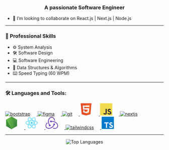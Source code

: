 <h3 align="center">A passionate Software Engineer</h3>

- 👯 I’m looking to collaborate on   React.js | Next.js | Node.js  

---

### 🧠 Professional Skills

- ⚙️ System Analysis  
- 🛠️ Software Design  
- 💻 Software Engineering 
- 🧮 Data Structures & Algorithms
- ⌨️ Speed Typing (60 WPM)  

---



### 🛠️ Languages and Tools:

<p align="left" style="margin-right: 20px"> 
  <a href="https://getbootstrap.com" target="_blank" rel="noreferrer">
    <img src="https://cdn.jsdelivr.net/gh/devicons/devicon/icons/bootstrap/bootstrap-original.svg" alt="bootstrap" width="40" height="40" style="margin-right: 20px;"/>
  </a> 
  <a href="https://www.figma.com/" target="_blank" rel="noreferrer">
    <img src="https://www.vectorlogo.zone/logos/figma/figma-icon.svg" alt="figma" width="40" height="40" style="margin-right: 20px;"/>
  </a> 
  <a href="https://git-scm.com/" target="_blank" rel="noreferrer">
    <img src="https://www.vectorlogo.zone/logos/git-scm/git-scm-icon.svg" alt="git" width="40" height="40" style="margin-right: 20px;"/>
  </a> 
  <a href="https://www.w3.org/html/" target="_blank" rel="noreferrer">
    <img src="https://raw.githubusercontent.com/devicons/devicon/master/icons/html5/html5-original.svg" alt="html5" width="40" height="40" style="margin-right: 20px;"/>
  </a> 
  <a href="https://developer.mozilla.org/en-US/docs/Web/JavaScript" target="_blank" rel="noreferrer">
    <img src="https://raw.githubusercontent.com/devicons/devicon/master/icons/javascript/javascript-original.svg" alt="javascript" width="40" height="40" style="margin-right: 20px;"/>
  </a> 
 
  <a href="https://nextjs.org/" target="_blank" rel="noreferrer">
    <img src="https://cdn.jsdelivr.net/gh/devicons/devicon/icons/nextjs/nextjs-original.svg" alt="nextjs" width="40" height="40" style="margin-right: 20px;"/>
  </a> 
  <a href="https://nodejs.org" target="_blank" rel="noreferrer">
    <img src="https://raw.githubusercontent.com/devicons/devicon/master/icons/nodejs/nodejs-original.svg" alt="nodejs" width="40" height="40" style="margin-right: 20px;"/>
  </a> 
  <a href="https://reactjs.org/" target="_blank" rel="noreferrer">
    <img src="https://raw.githubusercontent.com/devicons/devicon/master/icons/react/react-original.svg" alt="react" width="40" height="40" style="margin-right: 20px;"/>
  </a> 
  <a href="https://redux.js.org" target="_blank" rel="noreferrer">
    <img src="https://raw.githubusercontent.com/devicons/devicon/master/icons/redux/redux-original.svg" alt="redux" width="40" height="40" style="margin-right: 20px;"/>
  </a> 
  <a href="https://tailwindcss.com/" target="_blank" rel="noreferrer">
    <img src="https://raw.githubusercontent.com/tailwindlabs/tailwindcss/HEAD/.github/logo-dark.svg" alt="tailwindcss" width="40" height="40" style="margin-right: 20px;"/>
  </a>
  <a href="https://www.typescriptlang.org/" target="_blank" rel="noreferrer">
    <img src="https://raw.githubusercontent.com/devicons/devicon/master/icons/typescript/typescript-original.svg" alt="typescript" width="40" height="40" style="margin-right: 20px;"/>
  </a> 
</p>

---

<p align="center">
  <img src="https://github-readme-stats.vercel.app/api/top-langs?username=youssef-samy-mohamed&show_icons=true&locale=en&layout=compact" alt="Top Languages"/>
</p>


